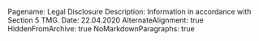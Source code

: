 Pagename: Legal Disclosure
Description: Information in accordance with Section 5 TMG.
Date: 22.04.2020
AlternateAlignment: true
HiddenFromArchive: true
NoMarkdownParagraphs: true
